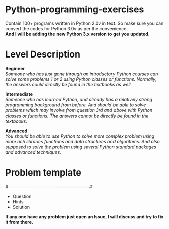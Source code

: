 # Python-programming-exercises 
Contain 100+ programs written in Python 2.0v in text. So make sure you can convert the codes for Python 3.0v as per the convenience. <br>
**And I will be adding the new Python 3.x version to get you updated.**

# Level	Description

**Beginner**<br> 
_Someone who has just gone through an introductory Python courses can solve some problems 1 or 2 using Python classes or functions. Normally, the answers could directly be found in the textbooks as well._<br>
	
**Intermediate**<br> 
_Someone who has learned Python, and already has a relatively strong programming background from before. And should be able to solve problems which may involve from question 3rd and above with Python classes or functions. The answers cannot be directly be found in the textbooks._<br>

**Advanced**<br> 
_You should be able to use Python to solve more complex problem using more rich libraries functions and data structures and algorithms. And also supposed to solve the problem using several Python standard packages and advanced techniques._

# Problem template
#----------------------------------------#<br>
- Question<br>
- Hints<br>
- Solution<br>

**If any one have any problem just open an Issue, I will discuss and try to fix it from there.**
